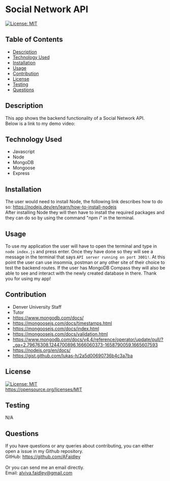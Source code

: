 # Social Network API

[![License: MIT](https://img.shields.io/badge/License-MIT-yellow.svg)](https://opensource.org/licenses/MIT)
## Table of Contents
* [Description](#description)
* [Technology Used](#technology-used)
* [Installation](#installation)
* [Usage](#usage)
* [Contribution](#contribution)
* [License](#license)
* [Testing](#testing)
* [Questions](#questions)
## Description
This app shows the backend functionality of a Social Network API.
<br>
Below is a link to my demo video:
<br>


## Technology Used
- Javascript
- Node
- MongoDB
- Mongoose
- Express

## Installation
The user would need to install Node, the following link describes how to do so: https://nodejs.dev/en/learn/how-to-install-nodejs <br> After installing Node they will then have to install the required packages and they can do so by using the command "npm i" in the terminal.
## Usage
To use my application the user will have to open the terminal and type in `node index.js` and press enter. Once they have done so they will see a message in the terminal that says `API server running on port 3001!`. At this point the user can use insomnia, postman or any other site of their choice to test the backend routes. If the user has MongoDB Compass they will also be able to see and interact with the newly created database in there. Thank you for using my app!
## Contribution
- Denver University Staff
- Tutor
- https://www.mongodb.com/docs/
- https://mongoosejs.com/docs/timestamps.html
- https://mongoosejs.com/docs/index.html
- https://mongoosejs.com/docs/validation.html
- https://www.mongodb.com/docs/v4.4/reference/operator/update/pull/?_ga=2.79676308.1244700896.1666060373-1658790059.1665607593
- https://nodejs.org/en/docs/
- https://gist.github.com/lukas-h/2a5d00690736b4c3a7ba

## License
[![License: MIT](https://img.shields.io/badge/License-MIT-yellow.svg)](https://opensource.org/licenses/MIT)
<br>
https://opensource.org/licenses/MIT

## Testing
N/A

## Questions
If you have questions or any queries about contributing, you can either open a issue in my Github repository. <br>
GitHub: <https://github.com/AFaidley> <br>
<br>
Or you can send me an email directly. <br>
Email: <alviva.faidley@gmail.com>